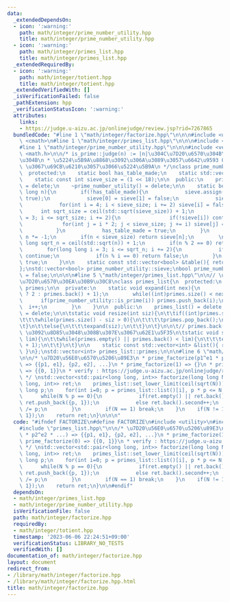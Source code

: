 ```yaml
---
data:
  _extendedDependsOn:
  - icon: ':warning:'
    path: math/integer/prime_number_utility.hpp
    title: math/integer/prime_number_utility.hpp
  - icon: ':warning:'
    path: math/integer/primes_list.hpp
    title: math/integer/primes_list.hpp
  _extendedRequiredBy:
  - icon: ':warning:'
    path: math/integer/totient.hpp
    title: math/integer/totient.hpp
  _extendedVerifiedWith: []
  _isVerificationFailed: false
  _pathExtension: hpp
  _verificationStatusIcon: ':warning:'
  attributes:
    links:
    - https://judge.u-aizu.ac.jp/onlinejudge/review.jsp?rid=7267865
  bundledCode: "#line 1 \"math/integer/factorize.hpp\"\n\n\n#include <utility>\n#include\
    \ <cmath>\n#line 1 \"math/integer/primes_list.hpp\"\n\n\n#include <assert.h>\n\
    #line 1 \"math/integer/prime_number_utility.hpp\"\n\n\n#include <vector>\n#include\
    \ <math.h>\n\n/* is_prime::judge(n) := |n|\u304C\u7D20\u6570\u304B\u3069\u3046\
    \u304B\n * \u5224\u5B9A\u8868\u3092\u306A\u3089\u3057\u6642\u9593 O(NloglogN)\
    \ \u3067\u69CB\u6210\u3057\u3066\u5224\u5B9A\n */\nclass prime_number_utility{\n\
    \  protected:\n    static bool has_table_made;\n    static std::vector<bool> sieve;\n\
    \    static const int sieve_size = (1 << 18);\n\n  public:\n    prime_number_utility()\
    \ = delete;\n    ~prime_number_utility() = delete;\n\n    static bool is_prime(long\
    \ long n){\n        if(!has_table_made){\n            sieve.assign(sieve_size,\
    \ true);\n            sieve[0] = sieve[1] = false;\n            sieve[2] = true;\n\
    \            for(int i = 4; i < sieve_size; i += 2) sieve[i] = false;\n      \
    \      int sqrt_size = ceil(std::sqrt(sieve_size)) + 1;\n            for(int i\
    \ = 3; i <= sqrt_size; i += 2){\n                if(!sieve[i]) continue;\n   \
    \             for(int j = i * 2; j < sieve_size; j += i) sieve[j] = false;\n \
    \           }\n            has_table_made = true;\n        }\n        if(n < 0)\
    \ n *= -1;\n        if(n < sieve_size) return sieve[n];\n        \n        long\
    \ long sqrt_n = ceil(std::sqrt(n)) + 1;\n        if(n % 2 == 0) return false;\n\
    \        for(long long i = 3; i <= sqrt_n; i += 2){\n            if(!sieve[i])\
    \ continue;\n            if(n % i == 0) return false;\n        }\n        return\
    \ true;\n    }\n\n    static const std::vector<bool> &table(){ return sieve; }\n\
    };\nstd::vector<bool> prime_number_utility::sieve;\nbool prime_number_utility::has_table_made\
    \ = false;\n\n\n\n#line 5 \"math/integer/primes_list.hpp\"\n\n// \u6607\u9806\u306E\
    \u7D20\u6570\u30EA\u30B9\u30C8\nclass primes_list{\n  protected:\n    static std::vector<int>\
    \ primes;\n\n  private:\n    static void expand(int nex){\n        int i = (primes.empty()\
    \ ? 2 : primes.back() + 1);\n        while((int)primes.size() < nex){\n      \
    \      if(prime_number_utility::is_prime(i)) primes.push_back(i);\n          \
    \  i++;\n        }\n    }\n\n  public:\n    primes_list() = delete;\n    ~primes_list()\
    \ = delete;\n\n\tstatic void resize(int siz){\n\t\tif((int)primes.size() > siz){\n\
    \t\t\twhile(primes.size() - siz > 0){\n\t\t\t\tprimes.pop_back();\n\t\t\t}\n\t\
    \t}\n\t\telse{\n\t\t\texpand(siz);\n\t\t}\n\t}\n\n\t// primes.back() \u304C lim\
    \ \u3092\u8D85\u3048\u308B\u307E\u3067\u62E1\u5F35\n\tstatic void set_lower_limit(int\
    \ lim){\n\t\twhile(primes.empty() || primes.back() < lim){\n\t\t\texpand(primes.size()\
    \ + 1);\n\t\t}\n\t}\n\n    static const std::vector<int> &list(){ return primes;\
    \ }\n};\nstd::vector<int> primes_list::primes;\n\n\n#line 6 \"math/integer/factorize.hpp\"\
    \n\n/* \u7D20\u56E0\u6570\u5206\u89E3\n * prime_factorize(p1^e1 * p2^e2 * ...)\
    \ => {{p1, e1}, {p2, e2], ...}\n * prime_factorize(1) => {}\n * prime_factorize(0)\
    \ => {{0, 1}}\n * verify : https://judge.u-aizu.ac.jp/onlinejudge/review.jsp?rid=7267865\n\
    \ */ \nstd::vector<std::pair<long long, int>> factorize(long long N){\n    std::vector<std::pair<long\
    \ long, int>> ret;\n    primes_list::set_lower_limit(ceil(sqrt(N)));\n    long\
    \ long p;\n    for(int i=0; p = primes_list::list()[i], p * p <= N; i++){\n  \
    \      while(N % p == 0){\n            if(ret.empty() || ret.back().first != p)\
    \ ret.push_back({p, 1});\n            else ret.back().second++;\n            N\
    \ /= p;\n        }\n        if(N == 1) break;\n    }\n    if(N != 1) ret.push_back({N,\
    \ 1});\n    return ret;\n}\n\n\n"
  code: "#ifndef FACTORIZE\n#define FACTORIZE\n#include <utility>\n#include <cmath>\n\
    #include \"primes_list.hpp\"\n\n/* \u7D20\u56E0\u6570\u5206\u89E3\n * prime_factorize(p1^e1\
    \ * p2^e2 * ...) => {{p1, e1}, {p2, e2], ...}\n * prime_factorize(1) => {}\n *\
    \ prime_factorize(0) => {{0, 1}}\n * verify : https://judge.u-aizu.ac.jp/onlinejudge/review.jsp?rid=7267865\n\
    \ */ \nstd::vector<std::pair<long long, int>> factorize(long long N){\n    std::vector<std::pair<long\
    \ long, int>> ret;\n    primes_list::set_lower_limit(ceil(sqrt(N)));\n    long\
    \ long p;\n    for(int i=0; p = primes_list::list()[i], p * p <= N; i++){\n  \
    \      while(N % p == 0){\n            if(ret.empty() || ret.back().first != p)\
    \ ret.push_back({p, 1});\n            else ret.back().second++;\n            N\
    \ /= p;\n        }\n        if(N == 1) break;\n    }\n    if(N != 1) ret.push_back({N,\
    \ 1});\n    return ret;\n}\n\n#endif"
  dependsOn:
  - math/integer/primes_list.hpp
  - math/integer/prime_number_utility.hpp
  isVerificationFile: false
  path: math/integer/factorize.hpp
  requiredBy:
  - math/integer/totient.hpp
  timestamp: '2023-06-06 22:24:51+09:00'
  verificationStatus: LIBRARY_NO_TESTS
  verifiedWith: []
documentation_of: math/integer/factorize.hpp
layout: document
redirect_from:
- /library/math/integer/factorize.hpp
- /library/math/integer/factorize.hpp.html
title: math/integer/factorize.hpp
---
```

